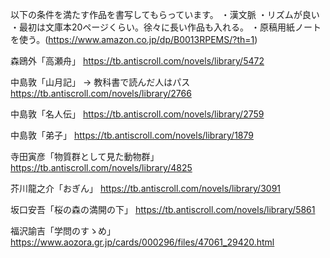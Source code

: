 以下の条件を満たす作品を書写してもらっています。
・漢文脈
・リズムが良い
・最初は文庫本20ページくらい。徐々に長い作品も入れる。
・原稿用紙ノートを使う。(https://www.amazon.co.jp/dp/B0013RPEMS/?th=1)

森鴎外「高瀬舟」
https://tb.antiscroll.com/novels/library/5472

中島敦「山月記」 → 教科書で読んだ人はパス
https://tb.antiscroll.com/novels/library/2766

中島敦「名人伝」
https://tb.antiscroll.com/novels/library/2759

中島敦「弟子」
https://tb.antiscroll.com/novels/library/1879

寺田寅彦「物質群として見た動物群」
https://tb.antiscroll.com/novels/library/4825

芥川龍之介「おぎん」
https://tb.antiscroll.com/novels/library/3091

坂口安吾「桜の森の満開の下」
https://tb.antiscroll.com/novels/library/5861

福沢諭吉「学問のすゝめ」
https://www.aozora.gr.jp/cards/000296/files/47061_29420.html
